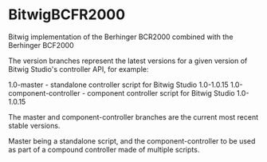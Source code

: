 BitwigBCFR2000
==============

Bitwig implementation of the Berhinger BCR2000 combined with the Berhinger BCF2000

The version branches represent the latest versions for a given version of Bitwig Studio's controller API, for example:

1.0-master - standalone controller script for Bitwig Studio 1.0-1.0.15
1.0-component-controller - component controller script for Bitwig Studio 1.0-1.0.15

The master and component-controller branches are the current most recent stable versions.

Master being a standalone script, and the component-controller to be used as part of a compound controller made of multiple scripts.
